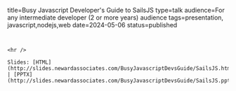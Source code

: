 title=Busy Javascript Developer's Guide to SailsJS
type=talk
audience=For any intermediate developer (2 or more years) audience
tags=presentation, javascript,nodejs,web
date=2024-05-06
status=published
~~~~~~

    
<hr />

Slides: [HTML](http://slides.newardassociates.com/BusyJavascriptDevsGuide/SailsJS.html) | [PPTX](http://slides.newardassociates.com/BusyJavascriptDevsGuide/SailsJS.pptx)
